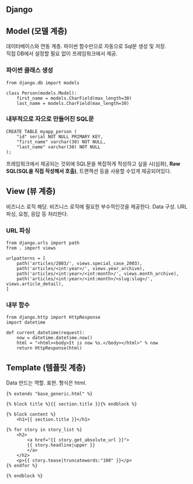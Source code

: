 ## Django

## Model (모델 계층)
데이터베이스와 연동 계층. 
파이썬 함수만으로 자동으로 Sql문 생성 및 저장.  
직접 DB에서 설정할 필요 없이 프레임워크에서 제공.  

### 파이썬 클래스 생성

    from django.db import models

    class Person(models.Model):
        first_name = models.CharField(max_length=30)
        last_name = models.CharField(max_length=30)

### 내부적으로 자으로 만들어진 SQL문

    CREATE TABLE myapp_person (
        "id" serial NOT NULL PRIMARY KEY,
        "first_name" varchar(30) NOT NULL,
        "last_name" varchar(30) NOT NULL
    );

프레임워크에서 제공되는 것외에 SQL문을 복잡하게 작성하고 싶을 시(심화), **Raw SQL(SQL을 직접 작성해서 호출)**, 트랜잭션 등을 사용할 수있게 제공되어있다.  

## View (뷰 계층)
비즈니스 로직 해당. 비즈니스 로직에 필요한 부수적인것을 제공한다. 
Data 구성. URL파싱, 요청, 응답 등 처리한다.

### URL 파싱

    from django.urls import path
    from . import views

    urlpatterns = [
        path('articles/2003/', views.special_case_2003),
        path('articles/<int:year>/', views.year_archive),
        path('articles/<int:year>/<int:month>/', views.month_archive),
        path('articles/<int:year>/<int:month>/<slug:slug>/', views.article_detail),
    ]

### 내부 함수

    from django.http import HttpResponse
    import datetime

    def current_datetime(request):
        now = datetime.datetime.now()
        html = "<html><body>It is now %s.</body></html>" % now
        return HttpResponse(html)

## Template (템플릿 계층)
Data 만드는 역할. 표현. 형식은 html.

    {% extends "base_generic.html" %}
    
    {% block title %}{{ section.title }}{% endblock %}
    
    {% block content %}
        <h1>{{ section.title }}</h1>
    
    {% for story in story_list %}
        <h2>
            <a href="{{ story.get_absolute_url }}">
            {{ story.headline|upper }}
            </a>
        </h2>
        <p>{{ story.tease|truncatewords:"100" }}</p>
    {% endfor %}
    
    {% endblock %}
